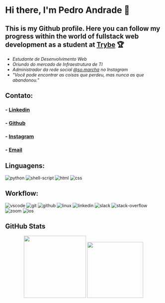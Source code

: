 <!--
**dropeko/dropeko** is a ✨ _special_ ✨ repository because its `README.md` (this file) appears on your GitHub profile.

Here are some ideas to get you started:

- 🔭 I’m currently working on ...
- 🌱 I’m currently learning ...
- 👯 I’m looking to collaborate on ...
- 🤔 I’m looking for help with ...
- 💬 Ask me about ...
- 📫 How to reach me: ...
- 😄 Pronouns: ...
- ⚡ Fun fact: ...
-->
# Hi there, I'm Pedro Andrade 👋
## This is my Github profile. Here you can follow my progress within the world of fullstack web development as a student at [Trybe](https://betrybe.com) 🏆
 
 - _Estudante de Desenvolvimento Web_
 - _Oriundo do mercado de Infraestrutura de TI_
 - _Administrador da rede social [@so.marcha](https://www.instagram.com/so.marcha/?hl=pt-br) no Instagram_
 - _"Você pode encontrar as coisas que perdeu, mas nunca as que abandonou."_

 ## Contato:
 ### - [Linkedin](https://linkedin.com/in/pedro-henrique-coli-andrade-188210242)
 ### - [Github](https://https://github.com/dropeko)
 ### - [Instagram](https://instagram.com/so.marcha/)
 ### - [Email](mailto:pedrocoli_andrade@hotmail.com)

## Linguagens: 
![python](https://img.shields.io/badge/Python-3776AB?style=for-the-badge&logo=python&logoColor=white)
![shell-script](https://img.shields.io/badge/Shell_Script-121011?style=for-the-badge&logo=gnu-bash&logoColor=white)
![html](https://img.shields.io/badge/HTML5-E34F26?style=for-the-badge&logo=html5&logoColor=white)
![css](https://img.shields.io/badge/CSS3-1572B6?style=for-the-badge&logo=css3&logoColor=white)

## Workflow:
![vscode](https://img.shields.io/badge/Code-0078D4?style=for-the-badge&logo=visual%20studio%20code&logoColor=white)
![git](https://img.shields.io/badge/GIT-E44C30?style=for-the-badge&logo=git&logoColor=white)
![github](https://img.shields.io/badge/GitHub-100000?style=for-the-badge&logo=github&logoColor=white)
![linux](https://img.shields.io/badge/Linux-FCC624?style=for-the-badge&logo=linux&logoColor=black)
![linkedin](https://img.shields.io/badge/LinkedIn-0077B5?style=for-the-badge&logo=linkedin&logoColor=white)
![slack](https://img.shields.io/badge/Slack-4A154B?style=for-the-badge&logo=slack&logoColor=white)
![stack-overflow](https://img.shields.io/badge/Stack_Overflow-FE7A16?style=for-the-badge&logo=stack-overflow&logoColor=white)
![zoom](https://img.shields.io/badge/Zoom-2D8CFF?style=for-the-badge&logo=zoom&logoColor=white)
![ios](https://img.shields.io/badge/iOS-000000?style=for-the-badge&logo=ios&logoColor=white)

## GitHub Stats
<div align="center">
    <img height="200em" src="https://github-readme-stats.vercel.app/api?username=dropeko&count_private=true&show_icons=true&theme=outrun&include_all_commits=false"/>
    <img height="180em" src="https://github-readme-stats.vercel.app/api/top-langs/?username=dropeko&theme=outrun&layout=compact"/>
</div>